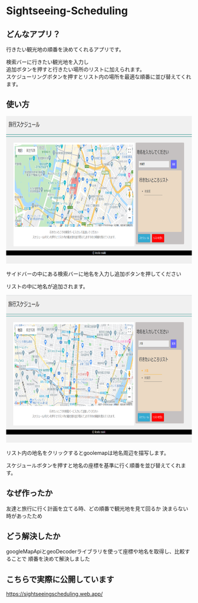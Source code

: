 # Sightseeing-Scheduling


<h2>どんなアプリ？</h2>


行きたい観光地の順番を決めてくれるアプリです。

検索バーに行きたい観光地を入力し
<br>
追加ボタンを押すと行きたい場所のリストに加えられます。
<br>
スケジューリングボタンを押すとリスト内の場所を最適な順番に並び替えてくれます。

<h2>使い方</h2>

<img src = "./public/img/img2.png" width = "600px" height ="400px">

サイドバーの中にある検索バーに地名を入力し追加ボタンを押してください
  
リストの中に地名が追加されます。
  
   
<img src = "./public/img/img3.png" width = "600px" height ="400px">


リスト内の地名をクリックするとgoolemapは地名周辺を描写します。
  
スケジュールボタンを押すと地名の座標を基準に行く順番を並び替えてくれます。

## なぜ作ったか
友達と旅行に行く計画を立てる時、どの順番で観光地を見て回るか
決まらない時があったため

  
## どう解決したか
googleMapApiとgeoDecoderライブラリを使って座標や地名を取得し、比較することで
順番を決めて解決しました

  
## こちらで実際に公開しています
https://sightseeingscheduling.web.app/
